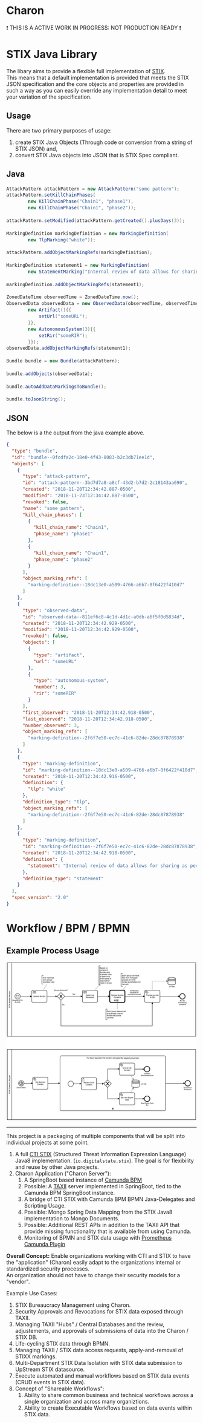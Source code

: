 # Charon

:exclamation: THIS IS A ACTIVE WORK IN PROGRESS: NOT PRODUCTION READY :exclamation:

# STIX Java Library

The libary aims to provide a flexible full implementation of [STIX](https://oasis-open.github.io/cti-documentation/resources#stix-20-specification).  
This means that a default implementation is provided that meets the STIX JSON specification and the core objects 
and properties are provided in such a way as you can easily override any implementation detail to meet your 
variation of the specification.

## Usage

There are two primary purposes of usage: 
1. create STIX Java Objects (Through code or conversion from a string of STIX JSON) and,
2. convert STIX Java objects into JSON that is STIX Spec compliant.

## Java

```java
AttackPattern attackPattern = new AttackPattern("some pattern");
attackPattern.setKillChainPhases(
        new KillChainPhase("Chain1", "phase1"),
        new KillChainPhase("Chain1", "phase2"));

attackPattern.setModified(attackPattern.getCreated().plusDays(3));

MarkingDefinition markingDefinition = new MarkingDefinition(
        new TlpMarking("white"));

attackPattern.addObjectMarkingRefs(markingDefinition);

MarkingDefinition statement1 = new MarkingDefinition(
        new StatementMarking("Internal review of data allows for sharing as per ABC-009 Standard"));

markingDefinition.addObjectMarkingRefs(statement1);

ZonedDateTime observedTime = ZonedDateTime.now();
ObservedData observedData = new ObservedData(observedTime, observedTime, 3,
        new Artifact(){{
            setUrl("someURL");
        }},
        new AutonomousSystem(3){{
            setRir("someRIR");
        }});
observedData.addObjectMarkingRefs(statement1);

Bundle bundle = new Bundle(attackPattern);

bundle.addObjects(observedData);

bundle.autoAddDataMarkingsToBundle();

bundle.toJsonString();
```

## JSON

The below is a the output from the java example above.

```json
{
  "type": "bundle",
  "id": "bundle--0fcdfa2c-18e0-4f43-8083-b2c3db71ee1d",
  "objects": [
    {
      "type": "attack-pattern",
      "id": "attack-pattern--3bd7d7a8-a8cf-43d2-b7d2-2c18143aa690",
      "created": "2018-11-20T12:34:42.887-0500",
      "modified": "2018-11-23T12:34:42.887-0500",
      "revoked": false,
      "name": "some pattern",
      "kill_chain_phases": [
        {
          "kill_chain_name": "Chain1",
          "phase_name": "phase1"
        },
        {
          "kill_chain_name": "Chain1",
          "phase_name": "phase2"
        }
      ],
      "object_marking_refs": [
        "marking-definition--18dc13e0-a509-4766-a6b7-8f6422f410d7"
      ]
    },
    {
      "type": "observed-data",
      "id": "observed-data--811ef6c8-4c1d-4d1c-a0db-a6f5f0d5834d",
      "created": "2018-11-20T12:34:42.929-0500",
      "modified": "2018-11-20T12:34:42.929-0500",
      "revoked": false,
      "objects": [
        {
          "type": "artifact",
          "url": "someURL"
        },
        {
          "type": "autonomous-system",
          "number": 3,
          "rir": "someRIR"
        }
      ],
      "first_observed": "2018-11-20T12:34:42.918-0500",
      "last_observed": "2018-11-20T12:34:42.918-0500",
      "number_observed": 3,
      "object_marking_refs": [
        "marking-definition--2f6f7e50-ec7c-41c6-82de-28dc87878938"
      ]
    },
    {
      "type": "marking-definition",
      "id": "marking-definition--18dc13e0-a509-4766-a6b7-8f6422f410d7",
      "created": "2018-11-20T12:34:42.916-0500",
      "definition": {
        "tlp": "white"
      },
      "definition_type": "tlp",
      "object_marking_refs": [
        "marking-definition--2f6f7e50-ec7c-41c6-82de-28dc87878938"
      ]
    },
    {
      "type": "marking-definition",
      "id": "marking-definition--2f6f7e50-ec7c-41c6-82de-28dc87878938",
      "created": "2018-11-20T12:34:42.918-0500",
      "definition": {
        "statement": "Internal review of data allows for sharing as per ABC-009 Standard"
      },
      "definition_type": "statement"
    }
  ],
  "spec_version": "2.0"
}
```

# Workflow / BPM / BPMN

## Example Process Usage

![process example 1](./docs/BPMN/sample_processes_1.png)


-----

This project is a packaging of multiple components that will be split into individual projects at some point.

1. A full [CTI STIX](https://oasis-open.github.io/cti-documentation/) (Structured Threat Information Expression Language) Java8 implementation. (`io.digitalstate.stix`).  The goal is for flexibility and reuse by other Java projects.
1. Charon Application ("Charon Server"):
    1. A SpringBoot based instance of [Camunda BPM](https://docs.camunda.org/manual/7.9/)
    1. Possible: A [TAXII](https://oasis-open.github.io/cti-documentation/taxii/intro) server implemented in SpringBoot, tied to the Camunda BPM SpringBoot instance.
    1. A bridge of CTI STIX with Camunda BPM BPMN Java-Delegates and Scripting Usage.
    1. Possible: Mongo Spring Data Mapping from the STIX Java8 implementation to Mongo Documents.
    1. Possible: Additional REST APIs in addition to the TAXII API that provide missing functionality that is available from using Camunda.
    1. Monitoring of BPMN and STIX data usage with [Prometheus Camunda Plugin](https://github.com/StephenOTT/camunda-prometheus-process-engine-plugin) 
    

**Overall Concept:** Enable organizations working with CTI and STIX to have the "application" 
(Charon) easily adapt to the organizations internal or standardized security processes.  
An organization should not have to change their security models for a "vendor".

Example Use Cases:
1. STIX Bureaucracy Management using Charon.
1. Security Approvals and Revocations for STIX data exposed through TAXII.
1. Managing TAXII "Hubs" / Central Databases and the review, adjustements, and approvals of submissions of data into the Charon / STIX DB.
1. Life-cycling STIX data through BPMN.
1. Managing TAXII / STIX data access requests, apply-and-removal of STIXX markings.
1. Multi-Department STIX Data Isolation with STIX data submission to UpStream STIX datasource.
1. Execute automated and manual workflows based on STIX data events (CRUD events in STIX data). 
1. Concept of "Shareable Workflows":
    1. Ability to share common business and technical workflows across a single organization and across many organiztions.
    1. Ability to create Executable Workflows based on data events within STIX data.
    